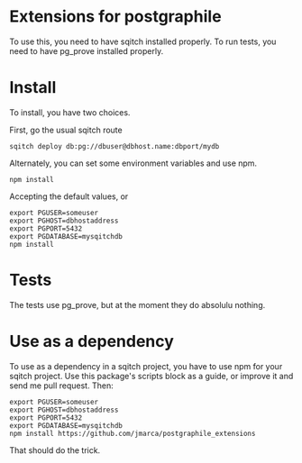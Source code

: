 # Extensions for postgraphile

To use this, you need to have sqitch installed properly.  To run tests,
you need to have pg_prove installed properly.

# Install

To install, you have two choices.

First, go the usual sqitch route

```
sqitch deploy db:pg://dbuser@dbhost.name:dbport/mydb
```

Alternately, you can set some environment variables and use npm.

```
npm install
```

Accepting the default values, or

```
export PGUSER=someuser
export PGHOST=dbhostaddress
export PGPORT=5432
export PGDATABASE=mysqitchdb
npm install
```

# Tests

The tests use pg_prove, but at the moment they do absolulu nothing.

# Use as a dependency

To use as a dependency in a sqitch project, you have to use npm for
your sqitch project.  Use this package's scripts block as a guide, or
improve it and send me  pull request.  Then:

```
export PGUSER=someuser
export PGHOST=dbhostaddress
export PGPORT=5432
export PGDATABASE=mysqitchdb
npm install https://github.com/jmarca/postgraphile_extensions
```

That should do the trick.
